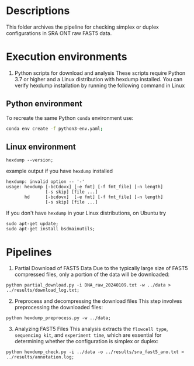 # Descriptions
This folder archives the pipeline for checking simplex or duplex configurations in SRA ONT raw FAST5 data.


# Execution environments
1. Python scripts for download and analysis
These scripts require Python 3.7 or higher and a Linux distribution with hexdump installed. You can verify hexdump installation by running the following command in Linux
## Python environment
To recreate the same Python `conda` environment use:
```bash
conda env create -f python3-env.yaml;
```

## Linux environment
```
hexdump --version;
```
example output if you have `hexdump` installed
```
hexdump: invalid option -- '-'
usage: hexdump [-bcCdovx] [-e fmt] [-f fmt_file] [-n length]
               [-s skip] [file ...]
       hd      [-bcdovx]  [-e fmt] [-f fmt_file] [-n length]
               [-s skip] [file ...]
```
If you don't have `hexdump` in your Linux distributions, on Ubuntu try
```
sudo apt-get update;
sudo apt-get install bsdmainutils;
```


# Pipelines
1. Partial Download of FAST5 Data
Due to the typically large size of FAST5 compressed files, only a portion of the data will be downloaded:
```
python partial_download.py -i DNA_raw_20240109.txt -w ../data > ../results/download_log.txt;
```


2. Preprocess and decompressing the download files
This step involves preprocessing the downloaded files:
```
python hexdump_preprocess.py -w ../data;
```


3. Analyzing FAST5 Files
This analysis extracts the `flowcell type`, `sequencing kit`, and `experiment time`, which are essential for determining whether the configuration is simplex or duplex:
```
python hexdump_check.py -i ../data -o ../results/sra_fast5_ano.txt > ../results/annotation.log;
```
